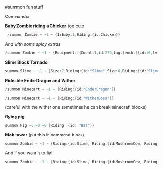 #summon fun stuff

Commands:

**Baby Zombie riding a Chicken** too cute
```powershell
 /summon Zombie ~ ~1 ~ {IsBaby:1,Riding:{id:Chicken}}
```
*And with some spicy extras*
```powershell
/summon Zombie ~ ~1 ~ {Equipment:[{Count:1,id:279,tag:{ench:[{id:16,lvl:3}]}},{Count:1,id:301,tag:{ench:[{id:2,lvl:4}]}},{Count:1,id:300,tag:{ench:[{id:4,lvl:3}]}},{Count:1,id:307,tag:{ench:[{id:4,lvl:1}]}},{Count:1,id:310,tag:{ench:[{id:5,lvl:1}]}}],CustomName:Chicken Jockey,CustomNameVisible:1,Attributes:[{Name:generic.maxHealth,Base:100},{Name:generic.movementSpeed,Base:0.5},{Name:generic.attackDamage,Base:10},{Name:generic.followRange,Base:10},{Name:generic.knockbackResistance,Base:10}],IsBaby:1,DropChances:[1.0F,1.0F,1.0F,1.0F,1.0F],Riding:{id:Chicken}}
```

**Slime Block Tornado**
```powershell
summon Slime ~ ~1 ~ {Size:7,Riding:{id:"Slime",Size:6,Riding:{id:"Slime",Size:5,Riding:{id:"Slime",Size:4,Riding:{id:"Slime",Size:3,Riding:{id:"Slime",Size:2,Riding:{id:"Slime",Size:1}}}}}}} 
```

**Rideable EnderDragon and Wither**
```powershell
/summon Minecart ~ ~1 ~ {Riding:{id:"EnderDragon"}}
```
```powershell
/summon Minecart ~ ~1 ~ {Riding:{id:"WitherBoss"}} 
```
(careful with the wither one sometimes he can break minecraft blocks) 

**flying pig**
```powershell
summon Pig ~0 ~0 ~0 {Riding: {id: "Bat"}} 
```

**Mob tower**
(put this in command block) 
```powershell
summon Zombie ~ ~1 ~ {Riding:{id:Slime, Riding:{id:MushroomCow, Riding:{id:Creeper, Riding:{id:Villager, Riding:{id:Skeleton, Riding:{id:Spider, Riding:{id:Chicken, Riding:{id:Pig, Riding:{id:Cow, Riding:{id:Sheep, Riding:{id:PigZombie, Riding:{id:Enderman,Riding:{id:CaveSpider, Riding:{id:SnowMan, Riding:{id:Witch}}}}}}}}}}}}}}}} 
```
And if you want it to fly!
```powershell
summon Zombie ~ ~1 ~ {Riding:{id:Slime, Riding:{id:MushroomCow, Riding:{id:Creeper, Riding:{id:Villager, Riding:{id:Skeleton, Riding:{id:Spider, Riding:{id:Chicken, Riding:{id:Pig, Riding:{id:Cow, Riding:{id:Sheep, Riding:{id:PigZombie, Riding:{id:Enderman,Riding:{id:CaveSpider, Riding:{id:SnowMan, Riding:{id:Witch, Riding:{id:Bat}}}}}}}}}}}}}}}}
